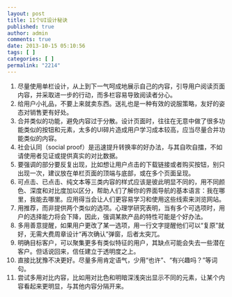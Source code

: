 ```yaml
---
layout: post
title: 11个UI设计秘诀
published: true
author: admin
comments: true
date: 2013-10-15 05:10:56
tags: [ ]
categories: [ ]
permalink: "2214"
---
```

  1. 尽量使用单栏设计，从上到下一气呵成地展示自己的内容，引导用户阅读页面内容，并采取进一步的行动，而多栏容易导致阅读者分心。
  2. 给用户小礼品，不要上来就卖东西。送礼也是一种有效的说服策略，友好的姿态对销售更有好处。
  3. 合并类似的功能，避免内容过于分散。设计页面时，往往在无意中做了很多功能类似的按钮和元素，太多的UI碎片造成用户学习成本较高，应当尽量合并功能类似的内容。
  4. 社会认同（social proof）是迅速提升转换率的好办法，与其自吹自擂，不如请使用者见证或提供真实的对比数据。
  5. 要强调的部分要反复出现，比如想让用户点击的下载链接或者购买按钮，别只出现一次，建议放在单栏页面的顶端与底部，或在多个页面呈现。
  6. 可点击、已点击、纯文本等三类内容的样式应该是彼此明显不同的，用不同颜色、深度和对比度加以区分，帮助人们了解你的界面导航的基本语言：我在哪里，我能去哪里。应用得当会让人们更容易学习和使用这些线索来浏览网站。
  7. 用推荐，而非提供两个类似的选项。心理学研究表明，当有多个可选项时，用户的选择能力将会下降，因此，强调某款产品的特性可能是个好办法。
  8. 多用善意提醒，如果用户更改了某一选项，用一行文字提醒他们可以“复原”就好，无需大费周章设计“再次确认”弹窗，后者太突兀。
  9. 明确目标客户，可以聚集更多有类似特征的用户，其缺点可能会失去一些潜在客户。但话说回来，信任建立于透明度之上。
 10. 直接比犹豫不决更好。尽量多用肯定语气，少用“也许”、“有兴趣吗？”等词句。
 11. 尝试多用对比内容，比如用对比色和明暗深浅突出显示不同的元素，让某个内容看起来更明显，与其他内容分隔开来。